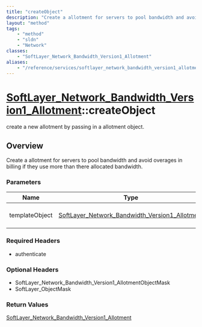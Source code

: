 ```yaml
---
title: "createObject"
description: "Create a allotment for servers to pool bandwidth and avoid overages in billing if they use more than there allocated ban... "
layout: "method"
tags:
    - "method"
    - "sldn"
    - "Network"
classes:
    - "SoftLayer_Network_Bandwidth_Version1_Allotment"
aliases:
    - "/reference/services/softlayer_network_bandwidth_version1_allotment/createObject"
---
```

# [SoftLayer_Network_Bandwidth_Version1_Allotment](/reference/services/SoftLayer_Network_Bandwidth_Version1_Allotment)::createObject

create a new allotment by passing in a allotment object.


## Overview 
Create a allotment for servers to pool bandwidth and avoid overages in billing if they use more than there allocated bandwidth. 

### Parameters 
|Name | Type | Description |
| --- | --- | --- |
|templateObject| <a href='/reference/datatypes/SoftLayer_Network_Bandwidth_Version1_Allotment'>SoftLayer_Network_Bandwidth_Version1_Allotment </a>| The SoftLayer_Network_Bandwidth_Version1_Allotment object that you wish to create.|


### Required Headers
* authenticate

### Optional Headers
* SoftLayer_Network_Bandwidth_Version1_AllotmentObjectMask
* SoftLayer_ObjectMask

### Return Values
<a href='/reference/datatypes/SoftLayer_Network_Bandwidth_Version1_Allotment'>SoftLayer_Network_Bandwidth_Version1_Allotment </a>

